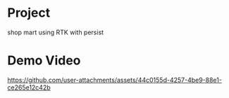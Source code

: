 # Project
shop mart using RTK with persist
# Demo Video
https://github.com/user-attachments/assets/44c0155d-4257-4be9-88e1-ce265e12c42b
